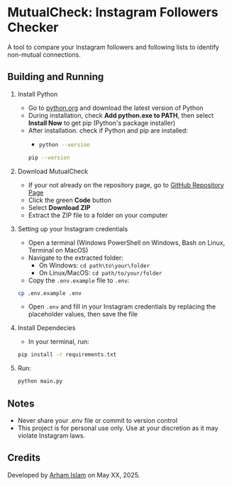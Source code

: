 # MutualCheck: Instagram Followers Checker

A tool to compare your Instagram followers and following lists to identify non-mutual connections.

## Building and Running
1. Install Python
    - Go to [python.org](https://www.python.org/) and download the latest version of Python
    - During installation, check **Add python.exe to PATH**, then select **Install Now** to get pip (Python's package installer)
    - After installation. check if Python and pip are installed:
        -   ```bash
            python --version
            ```
        ```bash
        pip --version
        ```

2. Download MutualCheck
    - If your not already on the repository page, go to [GitHub Repository Page](https://github.com/arhamislam/mutual-check)
    - Click the green **Code** button
    - Select **Download ZIP**
    - Extract the ZIP file to a folder on your computer

3. Setting up your Instagram credentials
    - Open a terminal (Windows PowerShell on Windows, Bash on Linux, Terminal on MacOS)
    - Navigate to the extracted folder:
        - On Windows: `cd path\to\your\folder`
        - On Linux/MacOS: `cd path/to/your/folder`
    - Copy the `.env.example` file to `.env`:
    ```bash
    cp .env.example .env
    ```
    - Open `.env` and fill in your Instagram credentials by replacing the placeholder values, then save the file
4. Install Dependecies
    - In your terminal, run:
    ```bash
    pip install -r requirements.txt
    ```
5. Run:
    ```bash
    python main.py
    ```

## Notes
- Never share your .env file or commit to version control
- This project is for personal use only. Use at your discretion as it may violate Instagram laws.

## Credits
Developed by [Arham Islam](https://github.com/arhamislam) on May XX, 2025.